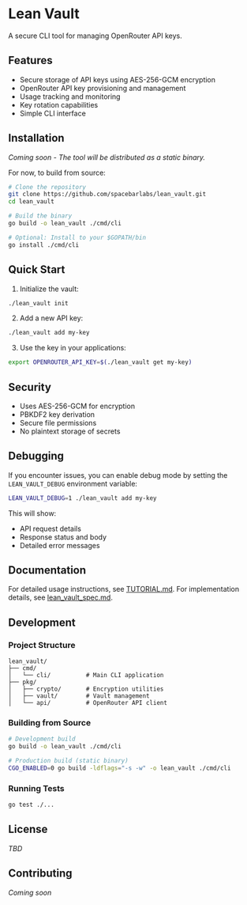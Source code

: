 # Lean Vault

A secure CLI tool for managing OpenRouter API keys.

## Features

- Secure storage of API keys using AES-256-GCM encryption
- OpenRouter API key provisioning and management
- Usage tracking and monitoring
- Key rotation capabilities
- Simple CLI interface

## Installation

*Coming soon - The tool will be distributed as a static binary.*

For now, to build from source:

```bash
# Clone the repository
git clone https://github.com/spacebarlabs/lean_vault.git
cd lean_vault

# Build the binary
go build -o lean_vault ./cmd/cli

# Optional: Install to your $GOPATH/bin
go install ./cmd/cli
```

## Quick Start

1. Initialize the vault:
```bash
./lean_vault init
```

2. Add a new API key:
```bash
./lean_vault add my-key
```

3. Use the key in your applications:
```bash
export OPENROUTER_API_KEY=$(./lean_vault get my-key)
```

## Security

- Uses AES-256-GCM for encryption
- PBKDF2 key derivation
- Secure file permissions
- No plaintext storage of secrets

## Debugging

If you encounter issues, you can enable debug mode by setting the `LEAN_VAULT_DEBUG` environment variable:

```bash
LEAN_VAULT_DEBUG=1 ./lean_vault add my-key
```

This will show:
- API request details
- Response status and body
- Detailed error messages

## Documentation

For detailed usage instructions, see [TUTORIAL.md](TUTORIAL.md).
For implementation details, see [lean_vault_spec.md](lean_vault_spec.md).

## Development

### Project Structure

```
lean_vault/
├── cmd/
│   └── cli/          # Main CLI application
├── pkg/
│   ├── crypto/       # Encryption utilities
│   ├── vault/        # Vault management
│   └── api/          # OpenRouter API client
```

### Building from Source

```bash
# Development build
go build -o lean_vault ./cmd/cli

# Production build (static binary)
CGO_ENABLED=0 go build -ldflags="-s -w" -o lean_vault ./cmd/cli
```

### Running Tests

```bash
go test ./...
```

## License

*TBD*

## Contributing

*Coming soon*
